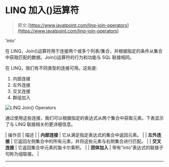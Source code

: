 # LINQ 加入()运算符

> 原文:[https://www.javatpoint.com/linq-join-operators](https://www.javatpoint.com/linq-join-operators)

'into'

在 LINQ，Join()运算符用于连接两个或多个列表/集合，并根据指定的条件从集合中获取匹配的数据。Join()运算符的行为和功能与 SQL 联接相同。

在 LINQ，我们有不同类型的连接可用。这些是:

1.  内部连接
2.  左外连接
3.  交叉连接
4.  群组加入

![LINQ Join() Operators](../Images/2e72032e28c0d351883b2fe8f40502ea.png)

通过使用这些连接，我们可以根据指定的表达式从两个集合中获取元素。下表显示了与 LINQ 联接相关的更详细信息。

| 操作员 | 描述 |
| **内部连接** | 它从满足指定表达式的集合中返回元素。 |
| **左外连接** | 它返回左侧集合中的所有元素，并将这些元素与右侧集合进行匹配。 |
| **交叉连接** | 它返回集合中元素的笛卡尔乘积。 |
| **团体加入** | 带有“into”表达式的联接子句称为组联接。 |

* * *